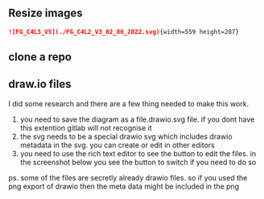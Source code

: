 
## Resize images

```markdown
![FG_C4L3_V5](./FG_C4L2_V3_02_06_2022.svg){width=559 height=287}
```

## clone a repo


## draw.io files

I did some research and there are a few thing needed to make this work.
 
1. you need to save the diagram as a file.drawio.svg file. if you dont have this extention gitlab will not recognise it
1. the svg needs to be a special drawio svg which includes drawio metadata in the svg. you can create or edit in other editors
1. you need to use the rich text editor to see the button to edit the files. in the screenshot below you see the button to switch if you need to do so

ps. some of the files are secretly already drawio files. so if you used the png export of drawio then the meta data might be included in the png
